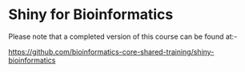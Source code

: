 # Shiny for Bioinformatics

Please note that a completed version of this course can be found at:-

https://github.com/bioinformatics-core-shared-training/shiny-bioinformatics

